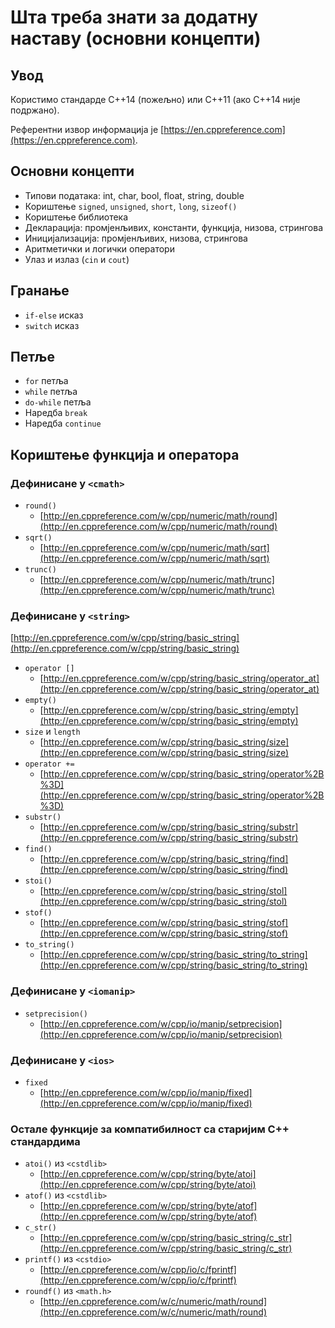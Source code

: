# Шта треба знати за додатну наставу (основни концепти)
## Увод
Користимо стандарде C++14 (пожељно) или C++11 (ако C++14 није подржано).

Референтни извор информација је [https://en.cppreference.com](https://en.cppreference.com).
## Основни концепти
* Типови података: int, char, bool, float, string, double
* Кориштење `signed`, `unsigned`, `short`, `long`, `sizeof()`
* Кориштење библиотека
* Декларација: промјенљивих, константи, функција, низова, стрингова
* Иницијализација: промјенљивих, низова, стрингова
* Аритметички и логички оператори
* Улаз и излаз (`cin` и `cout`)
## Гранање
* `if-else` исказ
* `switch` исказ
## Петље
* `for` петља
* `while` петља
* `do-while` петља
* Наредба `break`
* Наредба `continue`
## Кориштење функција и оператора
### Дефинисане у `<cmath>`
* `round()`
    * [http://en.cppreference.com/w/cpp/numeric/math/round](http://en.cppreference.com/w/cpp/numeric/math/round)
* `sqrt()`
    * [http://en.cppreference.com/w/cpp/numeric/math/sqrt](http://en.cppreference.com/w/cpp/numeric/math/sqrt)
* `trunc()`
    * [http://en.cppreference.com/w/cpp/numeric/math/trunc](http://en.cppreference.com/w/cpp/numeric/math/trunc)
### Дефинисане у `<string>`
[http://en.cppreference.com/w/cpp/string/basic_string](http://en.cppreference.com/w/cpp/string/basic_string)
* `operator []`
    * [http://en.cppreference.com/w/cpp/string/basic_string/operator_at](http://en.cppreference.com/w/cpp/string/basic_string/operator_at)
* `empty()`
    * [http://en.cppreference.com/w/cpp/string/basic_string/empty](http://en.cppreference.com/w/cpp/string/basic_string/empty)
* `size` и `length`
    * [http://en.cppreference.com/w/cpp/string/basic_string/size](http://en.cppreference.com/w/cpp/string/basic_string/size)
* `operator +=`
    * [http://en.cppreference.com/w/cpp/string/basic_string/operator%2B%3D](http://en.cppreference.com/w/cpp/string/basic_string/operator%2B%3D)
* `substr()`
    * [http://en.cppreference.com/w/cpp/string/basic_string/substr](http://en.cppreference.com/w/cpp/string/basic_string/substr)
* `find()`
    * [http://en.cppreference.com/w/cpp/string/basic_string/find](http://en.cppreference.com/w/cpp/string/basic_string/find)
* `stoi()`
    * [http://en.cppreference.com/w/cpp/string/basic_string/stol](http://en.cppreference.com/w/cpp/string/basic_string/stol)
* `stof()`
    * [http://en.cppreference.com/w/cpp/string/basic_string/stof](http://en.cppreference.com/w/cpp/string/basic_string/stof)
* `to_string()`
    * [http://en.cppreference.com/w/cpp/string/basic_string/to_string](http://en.cppreference.com/w/cpp/string/basic_string/to_string)
### Дефинисане у `<iomanip>`
* `setprecision()`
    * [http://en.cppreference.com/w/cpp/io/manip/setprecision](http://en.cppreference.com/w/cpp/io/manip/setprecision)
### Дефинисане у `<ios>`
* `fixed`
    * [http://en.cppreference.com/w/cpp/io/manip/fixed](http://en.cppreference.com/w/cpp/io/manip/fixed)
### Остале функције за компатибилност са старијим С++ стандардима
* `аtoi()` из `<cstdlib>`
    * [http://en.cppreference.com/w/cpp/string/byte/atoi](http://en.cppreference.com/w/cpp/string/byte/atoi)
* `аtof()` из `<cstdlib>`
    * [http://en.cppreference.com/w/cpp/string/byte/atof](http://en.cppreference.com/w/cpp/string/byte/atof)
* `c_str()`
    * [http://en.cppreference.com/w/cpp/string/basic_string/c_str](http://en.cppreference.com/w/cpp/string/basic_string/c_str)
* `printf()` из `<cstdio>`
    * [http://en.cppreference.com/w/cpp/io/c/fprintf](http://en.cppreference.com/w/cpp/io/c/fprintf)
* `roundf()` из `<math.h>`
   * [http://en.cppreference.com/w/c/numeric/math/round](http://en.cppreference.com/w/c/numeric/math/round)
